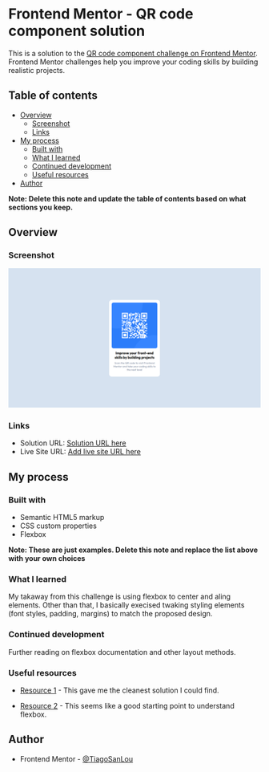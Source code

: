 # Frontend Mentor - QR code component solution

This is a solution to the [QR code component challenge on Frontend Mentor](https://www.frontendmentor.io/challenges/qr-code-component-iux_sIO_H). Frontend Mentor challenges help you improve your coding skills by building realistic projects. 

## Table of contents

- [Overview](#overview)
  - [Screenshot](#screenshot)
  - [Links](#links)
- [My process](#my-process)
  - [Built with](#built-with)
  - [What I learned](#what-i-learned)
  - [Continued development](#continued-development)
  - [Useful resources](#useful-resources)
- [Author](#author)

**Note: Delete this note and update the table of contents based on what sections you keep.**

## Overview

### Screenshot

![](./solution_screenshot.png)

### Links

- Solution URL: [Solution URL here](https://github.com/TiagoSanLou/FrontendMentorChallenge_QRCode)
- Live Site URL: [Add live site URL here](https://your-live-site-url.com)

## My process

### Built with

- Semantic HTML5 markup
- CSS custom properties
- Flexbox

**Note: These are just examples. Delete this note and replace the list above with your own choices**

### What I learned

My takaway from this challenge is using flexbox to center and aling elements. Other than that, I basically execised twaking styling elements (font styles, padding, margins) to match the proposed design.

### Continued development

Further reading on flexbox documentation and other layout methods.

### Useful resources

- [Resource 1](https://developer.mozilla.org/en-US/docs/Web/CSS/CSS_Flexible_Box_Layout/Aligning_Items_in_a_Flex_Container) - This gave me the cleanest solution I could find.

- [Resource 2](https://developer.mozilla.org/en-US/docs/Web/CSS/CSS_Flexible_Box_Layout/Basic_Concepts_of_Flexbox) - This seems like a good starting point to understand flexbox.

## Author

- Frontend Mentor - [@TiagoSanLou](https://www.frontendmentor.io/profile/TiagoSanLou)
